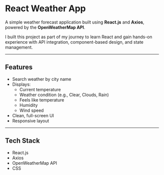 # React Weather App

A simple weather forecast application built using **React.js** and **Axios**, powered by the **OpenWeatherMap API**.

I built this project as part of my journey to learn React and gain hands-on experience with API integration, component-based design, and state management.

---

## Features

- Search weather by city name
- Displays:
  - Current temperature
  - Weather condition (e.g., Clear, Clouds, Rain)
  - Feels like temperature
  - Humidity
  - Wind speed
- Clean, full-screen UI
- Responsive layout

---

## Tech Stack

- React.js
- Axios
- OpenWeatherMap API
- CSS

